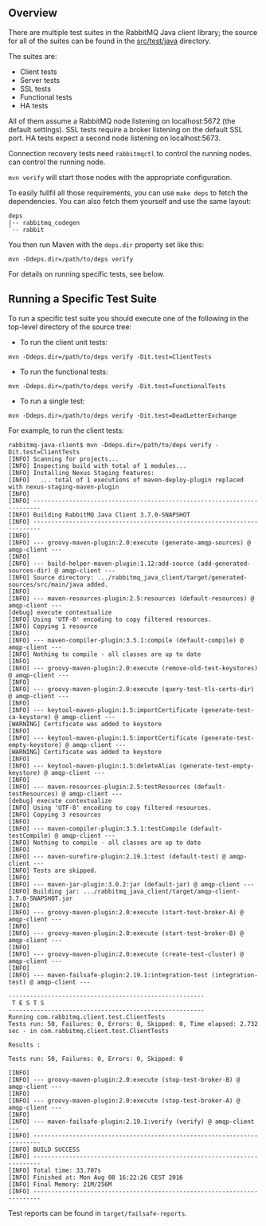 ## Overview

There are multiple test suites in the RabbitMQ Java client library;
the source for all of the suites can be found in the [src/test/java](src/test/java)
directory.

The suites are:

  * Client tests
  * Server tests
  * SSL tests
  * Functional tests
  * HA tests

All of them assume a RabbitMQ node listening on localhost:5672
(the default settings). SSL tests require a broker listening on the default
SSL port. HA tests expect a second node listening on localhost:5673.

Connection recovery tests need `rabbitmqctl` to control the running nodes.
can control the running node.

`mvn verify` will start those nodes with the appropriate configuration.

To easily fullfil all those requirements, you can use `make deps` to
fetch the dependencies. You can also fetch them yourself and use the
same layout:

```
deps
|-- rabbitmq_codegen
`-- rabbit
```

You then run Maven with the `deps.dir` property set like this:
```
mvn -Ddeps.dir=/path/to/deps verify
```

For details on running specific tests, see below.


## Running a Specific Test Suite

To run a specific test suite you should execute one of the following in the
top-level directory of the source tree:

* To run the client unit tests:

 ```
mvn -Ddeps.dir=/path/to/deps verify -Dit.test=ClientTests
```

* To run the functional tests:

 ```
mvn -Ddeps.dir=/path/to/deps verify -Dit.test=FunctionalTests
```

* To run a single test:

 ```
mvn -Ddeps.dir=/path/to/deps verify -Dit.test=DeadLetterExchange
```

For example, to run the client tests:

```
rabbitmq-java-client$ mvn -Ddeps.dir=/path/to/deps verify -Dit.test=ClientTests
[INFO] Scanning for projects...
[INFO] Inspecting build with total of 1 modules...
[INFO] Installing Nexus Staging features:
[INFO]   ... total of 1 executions of maven-deploy-plugin replaced with nexus-staging-maven-plugin
[INFO]
[INFO] ------------------------------------------------------------------------
[INFO] Building RabbitMQ Java Client 3.7.0-SNAPSHOT
[INFO] ------------------------------------------------------------------------
[INFO]
[INFO] --- groovy-maven-plugin:2.0:execute (generate-amqp-sources) @ amqp-client ---
[INFO]
[INFO] --- build-helper-maven-plugin:1.12:add-source (add-generated-sources-dir) @ amqp-client ---
[INFO] Source directory: .../rabbitmq_java_client/target/generated-sources/src/main/java added.
[INFO]
[INFO] --- maven-resources-plugin:2.5:resources (default-resources) @ amqp-client ---
[debug] execute contextualize
[INFO] Using 'UTF-8' encoding to copy filtered resources.
[INFO] Copying 1 resource
[INFO]
[INFO] --- maven-compiler-plugin:3.5.1:compile (default-compile) @ amqp-client ---
[INFO] Nothing to compile - all classes are up to date
[INFO]
[INFO] --- groovy-maven-plugin:2.0:execute (remove-old-test-keystores) @ amqp-client ---
[INFO]
[INFO] --- groovy-maven-plugin:2.0:execute (query-test-tls-certs-dir) @ amqp-client ---
[INFO]
[INFO] --- keytool-maven-plugin:1.5:importCertificate (generate-test-ca-keystore) @ amqp-client ---
[WARNING] Certificate was added to keystore
[INFO]
[INFO] --- keytool-maven-plugin:1.5:importCertificate (generate-test-empty-keystore) @ amqp-client ---
[WARNING] Certificate was added to keystore
[INFO]
[INFO] --- keytool-maven-plugin:1.5:deleteAlias (generate-test-empty-keystore) @ amqp-client ---
[INFO]
[INFO] --- maven-resources-plugin:2.5:testResources (default-testResources) @ amqp-client ---
[debug] execute contextualize
[INFO] Using 'UTF-8' encoding to copy filtered resources.
[INFO] Copying 3 resources
[INFO]
[INFO] --- maven-compiler-plugin:3.5.1:testCompile (default-testCompile) @ amqp-client ---
[INFO] Nothing to compile - all classes are up to date
[INFO]
[INFO] --- maven-surefire-plugin:2.19.1:test (default-test) @ amqp-client ---
[INFO] Tests are skipped.
[INFO]
[INFO] --- maven-jar-plugin:3.0.2:jar (default-jar) @ amqp-client ---
[INFO] Building jar: .../rabbitmq_java_client/target/amqp-client-3.7.0-SNAPSHOT.jar
[INFO]
[INFO] --- groovy-maven-plugin:2.0:execute (start-test-broker-A) @ amqp-client ---
[INFO]
[INFO] --- groovy-maven-plugin:2.0:execute (start-test-broker-B) @ amqp-client ---
[INFO]
[INFO] --- groovy-maven-plugin:2.0:execute (create-test-cluster) @ amqp-client ---
[INFO]
[INFO] --- maven-failsafe-plugin:2.19.1:integration-test (integration-test) @ amqp-client ---

-------------------------------------------------------
 T E S T S
-------------------------------------------------------
Running com.rabbitmq.client.test.ClientTests
Tests run: 50, Failures: 0, Errors: 0, Skipped: 0, Time elapsed: 2.732 sec - in com.rabbitmq.client.test.ClientTests

Results :

Tests run: 50, Failures: 0, Errors: 0, Skipped: 0

[INFO]
[INFO] --- groovy-maven-plugin:2.0:execute (stop-test-broker-B) @ amqp-client ---
[INFO]
[INFO] --- groovy-maven-plugin:2.0:execute (stop-test-broker-A) @ amqp-client ---
[INFO]
[INFO] --- maven-failsafe-plugin:2.19.1:verify (verify) @ amqp-client ---
[INFO] ------------------------------------------------------------------------
[INFO] BUILD SUCCESS
[INFO] ------------------------------------------------------------------------
[INFO] Total time: 33.707s
[INFO] Finished at: Mon Aug 08 16:22:26 CEST 2016
[INFO] Final Memory: 21M/256M
[INFO] ------------------------------------------------------------------------
```

Test reports can be found in `target/failsafe-reports`.
